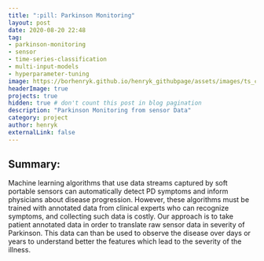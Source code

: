 ```yaml
---
title: ":pill: Parkinson Monitoring"
layout: post
date: 2020-08-20 22:48
tag:
- parkinson-monitoring
- sensor
- time-series-classification
- multi-input-models
- hyperparameter-tuning
image: https://borhenryk.github.io/henryk_githubpage/assets/images/ts_class.png
headerImage: true
projects: true
hidden: true # don't count this post in blog pagination
description: "Parkinson Monitoring from sensor Data"
category: project
author: henryk
externalLink: false
---
```


## Summary:

<p>Machine learning algorithms that use data streams captured by soft portable sensors can automatically detect PD symptoms and inform physicians about disease progression. However, these algorithms must be trained with annotated data from clinical experts who can recognize symptoms, and collecting such data is costly. Our approach is to take patient annotated data in order to translate raw sensor data in severity of Parkinson. This data can than be used to observe the disease over days or years to understand better the features which lead to the severity of the illness.</p>


